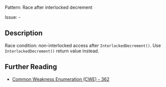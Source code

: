 Pattern: Race after interlocked decrement

Issue: -

## Description

Race condition: non-interlocked access after `InterlockedDecrement()`. Use `InterlockedDecrement()` return value instead.

## Further Reading

* [Common Weakness Enumeration (CWE) - 362](https://cwe.mitre.org/data/definitions/362.html)